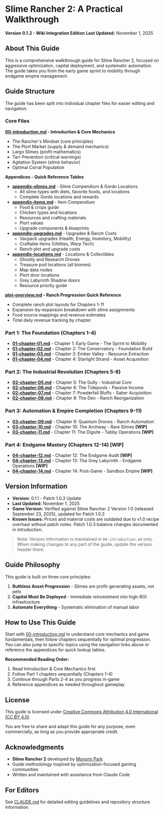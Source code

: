 # Slime Rancher 2: A Practical Walkthrough

**Version 0.1.2 - Wiki Integration Edition**
**Last Updated:** November 1, 2025

## About This Guide

This is a comprehensive walkthrough guide for Slime Rancher 2, focused on aggressive optimization, capital deployment, and systematic automation. The guide takes you from the early game sprint to mobility through endgame empire management.

## Guide Structure

The guide has been split into individual chapter files for easier editing and navigation:

### Core Files

**[00-introduction.md](00-introduction.md) - Introduction & Core Mechanics**
- The Rancher's Mindset (core principles)
- The Plort Market (supply & demand mechanics)
- Largo Slimes (profit mathematics)
- Tarr Prevention (critical warnings)
- Agitation System (slime behavior)
- Optimal Corral Population

**Appendices - Quick Reference Tables**
- **[appendix-slimes.md](appendix-slimes.md)** - Slime Compendium & Gordo Locations
  - All slime types with diets, favorite foods, and locations
  - Complete Gordo locations and rewards
- **[appendix-items.md](appendix-items.md)** - Item Compendium
  - Food & crops guide
  - Chicken types and locations
  - Resources and crafting materials
  - Plort values
  - Upgrade components & blueprints
- **[appendix-upgrades.md](appendix-upgrades.md)** - Upgrades & Ranch Costs
  - Vacpack upgrades (Health, Energy, Inventory, Mobility)
  - Craftable items (Utilities, Warp Tech)
  - Ranch plot and upgrade costs
- **[appendix-locations.md](appendix-locations.md)** - Locations & Collectibles
  - Ghostly and Research Drones
  - Treasure pod locations (all biomes)
  - Map data nodes
  - Plort door locations
  - Grey Labyrinth Shadow doors
  - Resource priority guide

**[plot-overview.md](plot-overview.md) - Ranch Progression Quick Reference**
- Complete ranch plot layouts for Chapters 1-11
- Expansion-by-expansion breakdown with slime assignments
- Food source mappings and revenue estimates
- Total daily revenue tracking by chapter

### Part 1: The Foundation (Chapters 1-4)

- **[01-chapter-01.md](01-chapter-01.md)** - Chapter 1: Early Game - The Sprint to Mobility
- **[01-chapter-02.md](01-chapter-02.md)** - Chapter 2: The Conservatory - Foundation Build
- **[01-chapter-03.md](01-chapter-03.md)** - Chapter 3: Ember Valley - Resource Extraction
- **[01-chapter-04.md](01-chapter-04.md)** - Chapter 4: Starlight Strand - Asset Acquisition

### Part 2: The Industrial Revolution (Chapters 5-8)

- **[02-chapter-05.md](02-chapter-05.md)** - Chapter 5: The Gully - Industrial Core
- **[02-chapter-06.md](02-chapter-06.md)** - Chapter 6: The Tidepools - Passive Income
- **[02-chapter-07.md](02-chapter-07.md)** - Chapter 7: Powderfall Bluffs - Saber Acquisition
- **[02-chapter-08.md](02-chapter-08.md)** - Chapter 8: The Den - Ranch Reorganization

### Part 3: Automation & Empire Completion (Chapters 9-11)

- **[03-chapter-09.md](03-chapter-09.md)** - Chapter 9: Quantum Drones - Ranch Automation
- **[03-chapter-10.md](03-chapter-10.md)** - Chapter 10: The Archway - Rare Slimes **[WIP]**
- **[03-chapter-11.md](03-chapter-11.md)** - Chapter 11: The Digsite - Tabby Operations **[WIP]**

### Part 4: Endgame Mastery (Chapters 12-14) **[WIP]**

- **[04-chapter-12.md](04-chapter-12.md)** - Chapter 12: The Endgame Audit **[WIP]**
- **[04-chapter-13.md](04-chapter-13.md)** - Chapter 13: The Grey Labyrinth - Endgame Operations **[WIP]**
- **[04-chapter-14.md](04-chapter-14.md)** - Chapter 14: Post-Game - Sandbox Empire **[WIP]**

## Version Information

- **Version:** 0.1.1 - Patch 1.0.3 Update
- **Last Updated:** November 1, 2025
- **Game Version:** Verified against Slime Rancher 2 Version 1.0 (released September 23, 2025), updated for Patch 1.0.3
- **Known Issues:** Prices and material costs are outdated due to v1.0 recipe overhaul without patch notes. Patch 1.0.3 balance changes documented in introduction.

> Note: Version information is maintained in `00-introduction.md` only. When making changes to any part of the guide, update the version header there.

## Guide Philosophy

This guide is built on three core principles:

1. **Ruthless Asset Progression** - Slimes are profit-generating assets, not pets
2. **Capital Must Be Deployed** - Immediate reinvestment into high-ROI infrastructure
3. **Automate Everything** - Systematic elimination of manual labor

## How to Use This Guide

Start with [00-introduction.md](00-introduction.md) to understand core mechanics and game fundamentals, then follow chapters sequentially for optimal progression. You can also jump to specific topics using the navigation links above or reference the appendices for quick lookup tables.

**Recommended Reading Order:**
1. Read Introduction & Core Mechanics first
2. Follow Part 1 chapters sequentially (Chapters 1-4)
3. Continue through Parts 2-4 as you progress in-game
4. Reference appendices as needed throughout gameplay

## License

This guide is licensed under [Creative Commons Attribution 4.0 International (CC BY 4.0)](LICENSE).

You are free to share and adapt this guide for any purpose, even commercially, as long as you provide appropriate credit.

## Acknowledgments

- **Slime Rancher 2** developed by [Monomi Park](https://www.monomipark.com/)
- Guide methodology inspired by optimization-focused gaming communities
- Written and maintained with assistance from Claude Code

## For Editors

See [CLAUDE.md](CLAUDE.md) for detailed editing guidelines and repository structure information.
